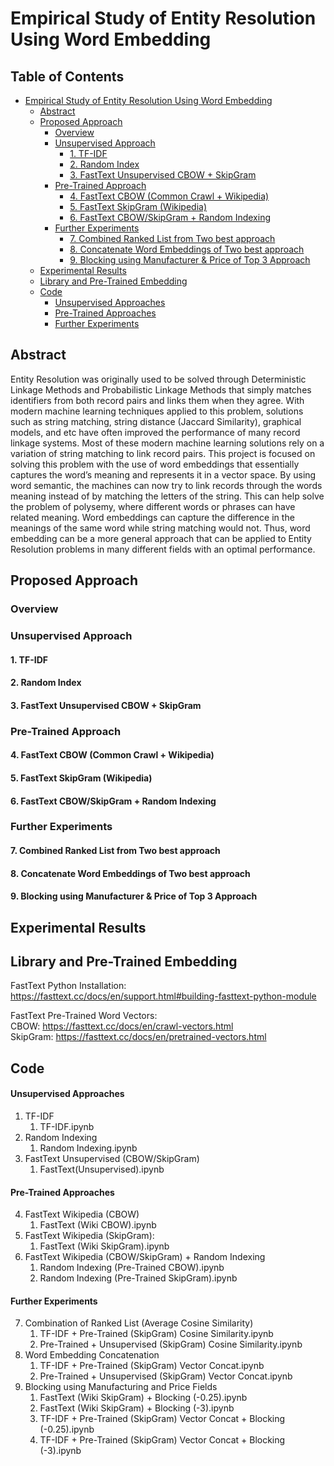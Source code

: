 # Empirical Study of Entity Resolution Using Word Embedding
## Table of Contents
- [Empirical Study of Entity Resolution Using Word Embedding](#empirical-study-of-entity-resolution-using-word-embedding)
  * [Abstract](#abstract)
  * [Proposed Approach](#proposed-approach)
    + [Overview](#overview)
    + [Unsupervised Approach](#unsupervised-approach)
      - [1. TF-IDF](#1-tf-idf)
      - [2. Random Index](#2-random-index)
      - [3. FastText Unsupervised CBOW + SkipGram](#3-fasttext-unsupervised-cbow---skipgram)
    + [Pre-Trained Approach](#pre-trained-approach)
      - [4. FastText CBOW (Common Crawl + Wikipedia)](#4-fasttext-cbow--common-crawl---wikipedia-)
      - [5. FastText SkipGram (Wikipedia)](#5-fasttext-skipgram--wikipedia-)
      - [6. FastText CBOW/SkipGram + Random Indexing](#6-fasttext-cbow-skipgram---random-indexing)
    + [Further Experiments](#further-experiments)
      - [7. Combined Ranked List from Two best approach](#7-combined-ranked-list-from-two-best-approach)
      - [8. Concatenate Word Embeddings of Two best approach](#8-concatenate-word-embeddings-of-two-best-approach)
      - [9. Blocking using Manufacturer & Price of Top 3 Approach](#9-blocking-using-manufacturer---price-of-top-3-approach)
  * [Experimental Results](#experimental-results)
  * [Library and Pre-Trained Embedding](#library-and-pre-trained-embedding)
  * [Code](#code)
      - [Unsupervised Approaches](#unsupervised-approaches)
      - [Pre-Trained Approaches](#pre-trained-approaches)
      - [Further Experiments](#further-experiments-1)

<small><i><a href='http://ecotrust-canada.github.io/markdown-toc/'></a></i></small>

## Abstract
Entity Resolution was originally used to be solved through Deterministic Linkage Methods and Probabilistic Linkage Methods that simply matches identifiers from both record pairs and links them when they agree. With modern machine learning techniques applied to this problem, solutions such as string matching, string distance (Jaccard Similarity), graphical models, and etc have often improved the performance of many record linkage systems. Most of these modern machine learning solutions rely on a variation of string matching to link record pairs. This project is focused on solving this problem with the use of word embeddings that essentially captures the word’s meaning and represents it in a vector space. By using word semantic, the machines can now try to link records through the words meaning instead of by matching the letters of the string. This can help solve the problem of polysemy, where different words or phrases can have related meaning. Word embeddings can capture the difference in the meanings of the same word while string matching would not. Thus, word embedding can be a more general approach that can be applied to Entity Resolution problems in many different fields with an optimal performance.

## Proposed Approach
### Overview
### Unsupervised Approach
#### 1. TF-IDF
#### 2. Random Index
#### 3. FastText Unsupervised CBOW + SkipGram
### Pre-Trained Approach
#### 4. FastText CBOW (Common Crawl + Wikipedia)
#### 5. FastText SkipGram (Wikipedia)
#### 6. FastText CBOW/SkipGram + Random Indexing
### Further Experiments
#### 7. Combined Ranked List from Two best approach
#### 8. Concatenate Word Embeddings of Two best approach
#### 9. Blocking using Manufacturer & Price of Top 3 Approach 



## Experimental Results

## Library and Pre-Trained Embedding
FastText Python Installation:  
https://fasttext.cc/docs/en/support.html#building-fasttext-python-module

FastText Pre-Trained Word Vectors:  
CBOW: https://fasttext.cc/docs/en/crawl-vectors.html  
SkipGram: https://fasttext.cc/docs/en/pretrained-vectors.html  

## Code
#### Unsupervised Approaches
1. TF-IDF
    1. TF-IDF.ipynb
2. Random Indexing
    1. Random Indexing.ipynb
3. FastText Unsupervised (CBOW/SkipGram)
    1. FastText(Unsupervised).ipynb

#### Pre-Trained Approaches
4. FastText Wikipedia (CBOW)
    1. FastText (Wiki CBOW).ipynb
5. FastText Wikipedia (SkipGram):
    1. FastText (Wiki SkipGram).ipynb
6. FastText Wikipedia (CBOW/SkipGram) + Random Indexing
    1. Random Indexing (Pre-Trained CBOW).ipynb
    2. Random Indexing (Pre-Trained SkipGram).ipynb
    
#### Further Experiments
7. Combination of Ranked List (Average Cosine Similarity)
    1. TF-IDF + Pre-Trained (SkipGram) Cosine Similarity.ipynb
    2. Pre-Trained + Unsupervised (SkipGram) Cosine Similarity.ipynb
8. Word Embedding Concatenation
    1. TF-IDF + Pre-Trained (SkipGram) Vector Concat.ipynb
    2. Pre-Trained + Unsupervised (SkipGram) Vector Concat.ipynb
9. Blocking using Manufacturing and Price Fields
    1. FastText (Wiki SkipGram) + Blocking (-0.25).ipynb
    2. FastText (Wiki SkipGram) + Blocking (-3).ipynb
    3. TF-IDF + Pre-Trained (SkipGram) Vector Concat + Blocking (-0.25).ipynb	
    4. TF-IDF + Pre-Trained (SkipGram) Vector Concat + Blocking (-3).ipynb	
